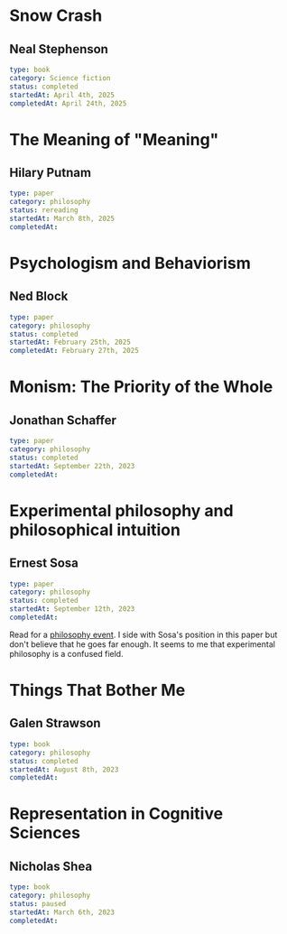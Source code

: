 # Snow Crash 

## Neal Stephenson

```yaml
type: book 
category: Science fiction
status: completed 
startedAt: April 4th, 2025
completedAt: April 24th, 2025
```

# The Meaning of "Meaning"

##  Hilary Putnam

```yaml
type: paper
category: philosophy
status: rereading
startedAt: March 8th, 2025
completedAt:
```

# Psychologism and Behaviorism

## Ned Block 

```yaml
type: paper
category: philosophy
status: completed 
startedAt: February 25th, 2025
completedAt: February 27th, 2025
```

# Monism: The Priority of the Whole

## Jonathan Schaffer

```yaml
type: paper
category: philosophy
status: completed
startedAt: September 22th, 2023
completedAt:
```

# Experimental philosophy and philosophical intuition

## Ernest Sosa

```yaml
type: paper
category: philosophy
status: completed
startedAt: September 12th, 2023
completedAt:
```

Read for a [philosophy event](https://www.meetup.com/philosophers-and-gamblers/events/296052937). I side with Sosa's position in this paper but don't believe that he goes far enough. It seems to me that experimental philosophy is a confused field.

# Things That Bother Me

## Galen Strawson

```yaml
type: book
category: philosophy
status: completed
startedAt: August 8th, 2023
completedAt:
```

# Representation in Cognitive Sciences

## Nicholas Shea

```yaml
type: book
category: philosophy
status: paused
startedAt: March 6th, 2023
completedAt:
```

